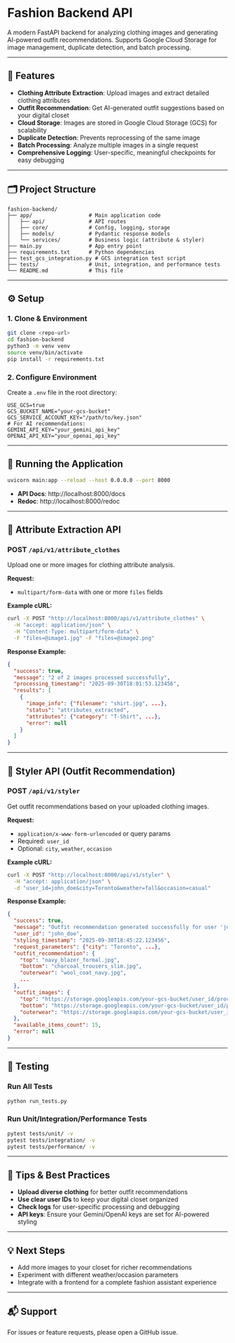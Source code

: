 # Fashion Backend API

A modern FastAPI backend for analyzing clothing images and generating AI-powered outfit recommendations. Supports Google Cloud Storage for image management, duplicate detection, and batch processing.

---

## 🚀 Features
- **Clothing Attribute Extraction**: Upload images and extract detailed clothing attributes
- **Outfit Recommendation**: Get AI-generated outfit suggestions based on your digital closet
- **Cloud Storage**: Images are stored in Google Cloud Storage (GCS) for scalability
- **Duplicate Detection**: Prevents reprocessing of the same image
- **Batch Processing**: Analyze multiple images in a single request
- **Comprehensive Logging**: User-specific, meaningful checkpoints for easy debugging

---

## 🗂️ Project Structure
```
fashion-backend/
├── app/                  # Main application code
│   ├── api/              # API routes
│   ├── core/             # Config, logging, storage
│   ├── models/           # Pydantic response models
│   └── services/         # Business logic (attribute & styler)
├── main.py               # App entry point
├── requirements.txt      # Python dependencies
├── test_gcs_integration.py # GCS integration test script
├── tests/                # Unit, integration, and performance tests
└── README.md             # This file
```

---

## ⚙️ Setup

### 1. Clone & Environment
```bash
git clone <repo-url>
cd fashion-backend
python3 -m venv venv
source venv/bin/activate
pip install -r requirements.txt
```

### 2. Configure Environment
Create a `.env` file in the root directory:
```
USE_GCS=true
GCS_BUCKET_NAME="your-gcs-bucket"
GCS_SERVICE_ACCOUNT_KEY="/path/to/key.json"
# For AI recommendations:
GEMINI_API_KEY="your_gemini_api_key"
OPENAI_API_KEY="your_openai_api_key"
```

---

## 🏃 Running the Application
```bash
uvicorn main:app --reload --host 0.0.0.0 --port 8000
```
- **API Docs**: http://localhost:8000/docs
- **Redoc**: http://localhost:8000/redoc

---

## 📸 Attribute Extraction API

### POST `/api/v1/attribute_clothes`
Upload one or more images for clothing attribute analysis.

**Request:**
- `multipart/form-data` with one or more `files` fields

**Example cURL:**
```bash
curl -X POST "http://localhost:8000/api/v1/attribute_clothes" \
  -H "accept: application/json" \
  -H "Content-Type: multipart/form-data" \
  -F "files=@image1.jpg" -F "files=@image2.png"
```

**Response Example:**
```json
{
  "success": true,
  "message": "2 of 2 images processed successfully",
  "processing_timestamp": "2025-09-30T18:01:53.123456",
  "results": [
    {
      "image_info": {"filename": "shirt.jpg", ...},
      "status": "attributes_extracted",
      "attributes": {"category": "T-Shirt", ...},
      "error": null
    }
  ]
}
```

---

## 👗 Styler API (Outfit Recommendation)

### POST `/api/v1/styler`
Get outfit recommendations based on your uploaded clothing images.

**Request:**
- `application/x-www-form-urlencoded` or query params
- Required: `user_id`
- Optional: `city`, `weather`, `occasion`

**Example cURL:**
```bash
curl -X POST "http://localhost:8000/api/v1/styler" \
  -H "accept: application/json" \
  -d "user_id=john_doe&city=Toronto&weather=fall&occasion=casual"
```

**Response Example:**
```json
{
  "success": true,
  "message": "Outfit recommendation generated successfully for user 'john_doe'",
  "user_id": "john_doe",
  "styling_timestamp": "2025-09-30T18:45:22.123456",
  "request_parameters": {"city": "Toronto", ...},
  "outfit_recommendation": {
    "top": "navy_blazer_formal.jpg",
    "bottom": "charcoal_trousers_slim.jpg",
    "outerwear": "wool_coat_navy.jpg",
    ...
  },
  "outfit_images": {
    "top": "https://storage.googleapis.com/your-gcs-bucket/user_id/processed/navy_blazer_formal.jpg",
    "bottom": "https://storage.googleapis.com/your-gcs-bucket/user_id/processed/charcoal_trousers_slim.jpg",
    "outerwear": "https://storage.googleapis.com/your-gcs-bucket/user_id/processed/wool_coat_navy.jpg"
  },
  "available_items_count": 15,
  "error": null
}
```

---

## 🧪 Testing

### Run All Tests
```bash
python run_tests.py
```

### Run Unit/Integration/Performance Tests
```bash
pytest tests/unit/ -v
pytest tests/integration/ -v
pytest tests/performance/ -v
```

---

## 📝 Tips & Best Practices
- **Upload diverse clothing** for better outfit recommendations
- **Use clear user IDs** to keep your digital closet organized
- **Check logs** for user-specific processing and debugging
- **API keys**: Ensure your Gemini/OpenAI keys are set for AI-powered styling

---

## 💡 Next Steps
- Add more images to your closet for richer recommendations
- Experiment with different weather/occasion parameters
- Integrate with a frontend for a complete fashion assistant experience

---

## 📬 Support
For issues or feature requests, please open a GitHub issue.
